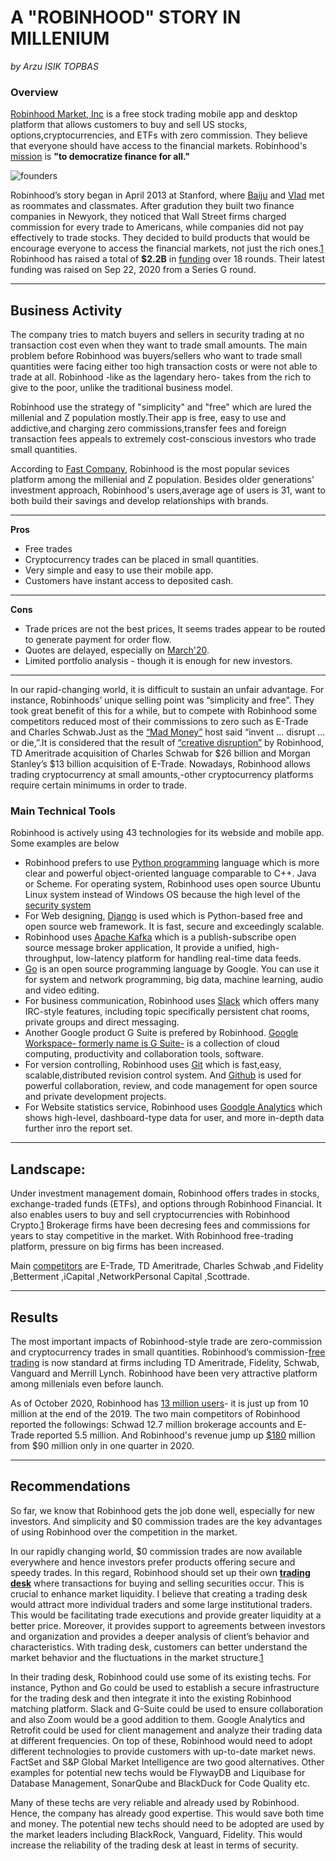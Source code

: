 # A "ROBINHOOD" STORY IN MILLENIUM
   
   *by Arzu ISIK TOPBAS*
   
### Overview
[Robinhood Market, Inc](https://fintechweekly.com/fintech-companies)  is a free stock trading mobile app and desktop platform that allows customers to buy and sell US stocks, options,cryptocurrencies, and ETFs with zero commission. They believe that everyone should have access to the financial markets. Robinhood's [mission](https://robinhood.com/us/en/support/articles/our-mission/) is **"to democratize finance for all."**

![founders](https://encrypted-tbn0.gstatic.com/images?q=tbn%3AANd9GcRE75m7qNM6RWB-Dh0CIoRDMhEwmqSp7DG5kQ&usqp=CAU)

Robinhood’s story began in April 2013 at Stanford, where [Baiju](https://en.wikipedia.org/wiki/Baiju_Bhatt) and [Vlad](https://en.wikipedia.org/wiki/Vladimir_Tenev) met as roommates and classmates. After gradution they built two finance companies in Newyork, they noticed that Wall Street firms charged commission for every trade to Americans, while companies did not pay effectively to trade stocks. They decided to build products that would be encourage everyone to access the financial markets, not just the rich ones.[1](https://robinhood.com/us/en/support/articles/our-story/)
Robinhood has raised a total of **$2.2B** in [funding](https://www.crunchbase.com/organization/robinhood) over 18 rounds. Their latest funding was raised on Sep 22, 2020 from a Series G round.

---
## Business Activity

The company tries to match buyers and sellers in security trading at no transaction cost even when they want to trade small amounts. The main problem before Robinhood was buyers/sellers who want to trade small quantities were facing either too high transaction costs or were not able to trade at all.
Robinhood -like as the lagendary hero- takes from the rich to give to the poor, unlike the traditional business model. 

Robinhood use the strategy of "simplicity" and "free" which are lured the millenial and Z population mostly.Their app is free, easy to use and addictive,and charging zero commissions,transfer fees and foreign transaction fees appeals to extremely cost-conscious investors who trade small quantities. 

According to [Fast Company](https://www.fastcompany.com/40437888/how-brokerage-app-robinhood-got-millennials-to-love-the-market), Robinhood is the most popular sevices platform among the millenial and Z population. Besides older generations' investment approach, Robinhood's users,average age of users is 31, want to both build their savings and develop relationships with brands. 

---
**Pros**
* Free trades
* Cryptocurrency trades can be placed in small quantities.
* Very simple and easy to use their mobile app.
* Customers have instant access to deposited cash.
 ---
**Cons**
* Trade prices are not the best prices, It seems trades appear to be routed to generate payment for order flow.
* Quotes are delayed, especially on [March'20](https://www.forbes.com/sites/jeffkauflin/2020/08/19/the-inside-story-of-robinhoods-billionaire-founders-option-kid-cowboys-and-the-wall-street-sharks-that-feed-on-them/#7bd95054268d).
* Limited portfolio analysis - though it is enough for new investors.
---
In our rapid-changing world, it is difficult to sustain an unfair advantage. For instance, Robinhoods’ unique selling point was “simplicity and free”. They took great benefit of this for a while, but to compete with Robinhood some competitors reduced most of their commissions to zero  such as E-Trade and Charles Schwab.Just as the [“Mad Money”](https://www.cnbc.com/mad-money/) host said “invent ... disrupt ... or die,”.It is considered that the result of [“creative disruption”](https://learn.robinhood.com/articles/4JAixE16uoFQfttEnVYSOb/what-is-creative-destruction/) by Robinhood, TD Ameritrade acquisition of Charles Schwab for $26 billion and Morgan Stanley’s $13 billion acquisition of E-Trade. 
Nowadays, Robinhood allows trading cryptocurrency at small amounts,-other cryptocurrency platforms require certain minimums in order to trade.

### Main Technical Tools
 
 Robinhood is actively using 43 technologies for its webside and mobile app. Some examples are below
 
* Robinhood prefers to use [Python programming](https://www.python.org/about/) language which is more clear and powerful object-oriented language comparable to C++. Java or Scheme. For operating system, Robinhood uses open source Ubuntu Linux system instead of Windows OS because the high level of the [security system](https://www.computerworld.com/article/3252823/why-linux-is-better-than-windows-or-macos-for-security.html)
* For Web designing, [Django](https://www.djangoproject.com/) is used which is Python-based free and open source web framework. It is fast, secure and exceedingly scalable.
* Robinhood uses [Apache Kafka](https://kafka.apache.org/) which  is a publish-subscribe open source message broker application, It provide a unified, high-throughput, low-latency platform for handling real-time data feeds.
* [Go](https://golang.org/) is an open source programming language by Google. You can use it for system and network programming, big data, machine learning, audio and video editing.
* For business communication, Robinhood uses [Slack](https://slack.com/) which offers many IRC-style features, including topic specifically persistent chat rooms, private groups and direct messaging. 
* Another Google product G Suite is prefered by Robinhood. [Google Workspace- formerly name is G Suite-](https://workspace.google.com/) is a collection of cloud computing, productivity and collaboration tools, software. 
* For version controlling, Robinhood uses [Git](https://git-scm.com/) which is fast,easy, scalable,distributed revision control system. And [Github](https://en.wikipedia.org/wiki/GitHub) is used for powerful collaboration, review, and code management for open source and private development projects.
* For Website statistics service, Robinhood uses [Goodgle Analytics](https://marketingplatform.google.com/about/analytics/) which shows high-level, dashboard-type data for user, and more in-depth data further inro the report set.

---
## Landscape:

Under investment management domain, Robinhood offers trades in stocks, exchange-traded funds (ETFs), and options through Robinhood Financial. It also enables users to buy and sell cryptocurrencies with Robinhood Crypto.[1](https://craft.co/robinhoodhttps://craft.co/robinhood)
Brokerage firms have been decresing fees and commissions for years  to stay competitive in the market. With Robinhood free-trading platform,  pressure on big firms has been increased.

Main [competitors](https://blog.usejournal.com/robinhood-a-5-billion-company-disrupting-the-financial-world-76123965494b) are E-Trade, TD Ameritrade, Charles Schwab ,and Fidelity ,Betterment ,iCapital ,NetworkPersonal Capital ,Scottrade.

---
## Results

The most important impacts of Robinhood-style trade are zero-commission and cryptocurrency trades in small quantities. Robinhood’s commission-[free trading](https://www.forbes.com/sites/jeffkauflin/2020/08/19/the-inside-story-of-robinhoods-billionaire-founders-option-kid-cowboys-and-the-wall-street-sharks-that-feed-on-them/#7bd95054268d) is now standard at firms including TD Ameritrade, Fidelity, Schwab, Vanguard and Merrill Lynch. 
Robinhood have been very attractive platform among millenials even before launch. 

As of October 2020, Robinhood has [13 million users](https://www.nytimes.com/2020/07/08/technology/robinhood-risky-trading.html)- it is just up from 10 million at the end of the 2019. The two main competitors of Robinhood reported the followings: Schwad 12.7 million brokerage accounts and E-Trade reported 5.5 million. And Robinhood's revenue jump up [$180](https://www.businessofapps.com/data/robinhood-statistics/#:~:text=However%2C%20as%20Robinhood%20has%20scaled,access%20professional%20reports%20from%20Morningstar.) million from $90 million only in one quarter in 2020.

---
## Recommendations 

So far, we know that Robinhood gets the job done well, especially for new investors. And simplicity and $0 commission trades are the key advantages of using Robinhood over the competition in the market.

In our rapidly changing world, $0 commission trades are now available everywhere and hence investors prefer products offering secure and speedy trades. In this regard, Robinhood should set up their own **[trading desk](https://www.investopedia.com/terms/t/tradingdesk.asp)** where transactions for buying and selling securities occur. This is crucial to enhance market liquidity. I believe that creating a trading desk would attract more individual traders and some large institutional traders. This would be facilitating trade executions and provide greater liquidity at a better price. Moreover, it provides support to agreements between investors and organization and provides a deeper analysis of client’s behavior and characteristics. With trading desk, customers can better understand the market behavior and the fluctuations in the market structure.[1](https://www.wallstreetmojo.com/trading-desk/)

In their trading desk, Robinhood could use some of its existing techs. For instance, Python and Go could be used to establish a secure infrastructure for the trading desk and then integrate it into the existing Robinhood matching platform. Slack and G-Suite could be used to ensure collaboration and also Zoom would be a good addition to them. Google Analytics and Retrofit could be used for client management and analyze their trading data at different frequencies. On top of these, Robinhood would need to adopt different technologies to provide customers with up-to-date market news. FactSet and S&P Global Market Intelligence are two good alternatives. Other examples for potential new techs would be FlywayDB and Liquibase for Database Management,  SonarQube and BlackDuck for Code Quality etc.

Many of these techs are very reliable and already used by Robinhood. Hence, the company has already good expertise. This would save both time and money. The potential new techs should need to be adopted are used by the market leaders including BlackRock, Vanguard, Fidelity. This would increase the reliability of the trading desk at least in terms of security.
